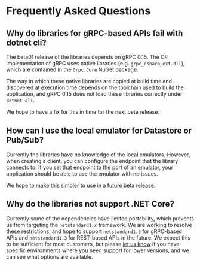 # Frequently Asked Questions

## Why do libraries for gRPC-based APIs fail with dotnet cli?

The beta01 release of the libraries depends on gRPC 0.15. The
C# implementation of gRPC uses native libraries (e.g.
`grpc_csharp_ext.dll`), which are contained in the `Grpc.Core`
NuGet package.

The way in which these native libraries are copied at build time and
discovered at execution time depends on the toolchain used to build
the application, and gRPC 0.15 does not load these libraries correctly
under `dotnet cli`.

We hope to have a fix for this in time for the next beta release.

## How can I use the local emulator for Datastore or Pub/Sub?

Currently the libraries have no knowledge of the local emulators.
However, when creating a client, you can configure the endpoint that the library
connects to. If you set that endpoint to the port of an emulator, your
application should be able to use the emulator with no issues.

We hope to make this simpler to use in a future beta release.

## Why do the libraries not support .NET Core?

Currently some of the dependencies have limited portability, which prevents
us from targeting the `netstandard1.x` framework. We are working to resolve
these restrictions, and hope to support `netstandard1.5` for gRPC-based APIs
and `netstandard1.3` for REST-based APIs in the future. We expect this to be
sufficient for most customers, but please
[let us know](https://github.com/GoogleCloudPlatform/google-cloud-dotnet/issues/new)
if you have specific environments where you need support for lower versions,
and we can see what options are available.
